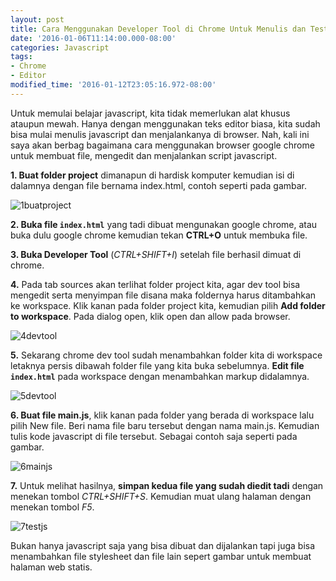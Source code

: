 ```yaml
---
layout: post
title: Cara Menggunakan Developer Tool di Chrome Untuk Menulis dan Test Javascript
date: '2016-01-06T11:14:00.000-08:00'
categories: Javascript
tags:
- Chrome
- Editor
modified_time: '2016-01-12T23:05:16.972-08:00'
---
```


Untuk memulai belajar javascript, kita tidak memerlukan alat khusus ataupun mewah. Hanya dengan menggunakan teks editor biasa, kita sudah bisa mulai menulis javascript dan menjalankanya di browser. Nah, kali ini saya akan berbag bagaimana cara menggunakan browser google chrome untuk membuat file, mengedit dan menjalankan script javascript.

**1. Buat folder project** dimanapun di hardisk komputer kemudian isi di dalamnya dengan file bernama index.html, contoh seperti pada gambar.

![1buatproject](https://2.bp.blogspot.com/-OVyz-HdY7BE/Vo1mDxheTQI/AAAAAAAABl8/GXiaHCecnLM/s1600/1buatproject.png)

**2. Buka file `index.html`** yang tadi dibuat mengunakan google chrome, atau buka dulu google chrome kemudian tekan **CTRL+O** untuk membuka file.

**3. Buka Developer Tool** (*CTRL+SHIFT+I*) setelah file berhasil dimuat di chrome.

**4.** Pada tab sources akan terlihat folder project kita, agar dev tool bisa mengedit serta menyimpan file disana maka foldernya harus ditambahkan ke workspace. Klik kanan pada folder project kita, kemudian pilih **Add folder to workspace**. Pada dialog open, klik open dan allow pada browser.

![4devtool](https://4.bp.blogspot.com/-vBqRGDIZLFI/Vo1my1YCwyI/AAAAAAAABmE/yg5W-qoxQuc/s1600/4devtool.png)

**5.** Sekarang chrome dev tool sudah menambahkan folder kita di workspace letaknya persis dibawah folder file yang kita buka sebelumnya. **Edit file `index.html`** pada workspace dengan menambahkan markup didalamnya.

![5devtool](https://3.bp.blogspot.com/-8did9CXjniY/Vo1m8tQPNKI/AAAAAAAABmM/DeLh8ATxnFI/s1600/5devtool.png)

**6. Buat file main.js**, klik kanan pada folder yang berada di workspace lalu pilih New file. Beri nama file baru tersebut dengan nama main.js. Kemudian tulis kode javascript di file tersebut. Sebagai contoh saja seperti pada gambar.

![6mainjs](https://3.bp.blogspot.com/-Uzu0P8AICYY/Vo1nDfEbGUI/AAAAAAAABmU/42oKLyX0HIo/s1600/6mainjs.png)

**7.** Untuk melihat hasilnya, **simpan kedua file yang sudah diedit tadi** dengan menekan tombol *CTRL+SHIFT+S*. Kemudian muat ulang halaman dengan menekan tombol *F5*.

![7testjs](https://2.bp.blogspot.com/-HggL38SfsQs/Vo1nUzSF7PI/AAAAAAAABmc/X0aJz_DxFWg/s1600/7testjs.png)

Bukan hanya javascript saja yang bisa dibuat dan dijalankan tapi juga bisa menambahkan file stylesheet dan file lain sepert gambar untuk membuat halaman web statis.
